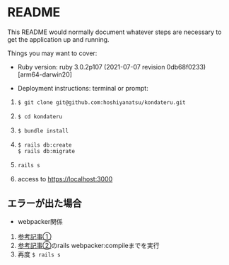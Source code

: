 # README

This README would normally document whatever steps are necessary to get the
application up and running.

Things you may want to cover:

* Ruby version: ruby 3.0.2p107 (2021-07-07 revision 0db68f0233) [arm64-darwin20]

* Deployment instructions:
terminal or prompt:
1. ```sh
   $ git clone git@github.com:hoshiyanatsu/kondateru.git
   ```
2. ```sh
   $ cd kondateru
   ```
3. ```sh
   $ bundle install
   ```
4. ```sh
   $ rails db:create
   $ rails db:migrate
   ```
5. ```sh
   rails s
   ```
6. access to [https://localhost:3000](http://localhost:3000/)
## エラーが出た場合
* webpacker関係
1. [参考記事①](https://qiita.com/ginger-yell/items/8584e9149496940ea144)
2. [参考記事②](https://qiita.com/Uchibori/items/2f754b370fbbda34a09e)のrails webpacker:compileまでを実行
3. 再度 ```$ rails s```
